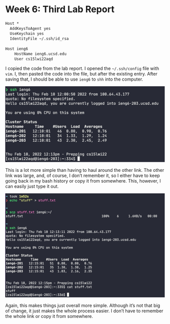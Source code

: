 # Week 6: Third Lab Report

```
Host *
  AddKeysToAgent yes
  UseKeychain yes
  IdentityFile ~/.ssh/id_rsa

Host ieng6
    HostName ieng6.ucsd.edu
    User cs15lwi22aqd
```

I copied the code from the lab report. I opened the `~/.ssh/config` file with `vim`. I, then pasted the code into the file, but after the existing entry. After saving that, I should be able to use `ieng6` to `shh` into the computer.

![Untitled](week6-third-lab-report/Untitled.png)

This is a lot more simple than having to haul around the other link. The other link was large, and, of course, I don’t remember it, so I either have to keep going back in my bash history or copy it from somewhere. This, however, I can easily just type it out.

![Untitled](week6-third-lab-report/Untitled%201.png)

Again, this makes things just overall more simple. Although it’s not that big of change, it just makes the whole process easier. I don’t have to remember the whole link or copy it from somewhere.
